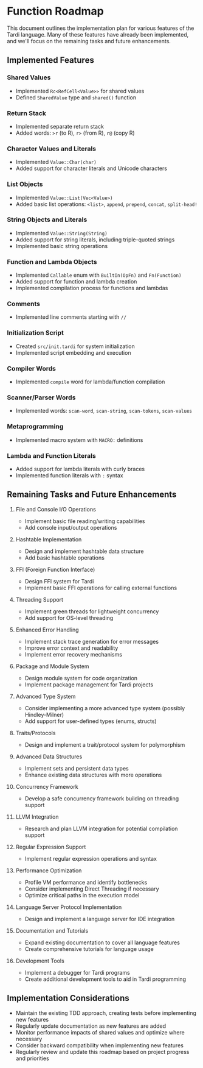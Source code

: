 # Function Roadmap

This document outlines the implementation plan for various features of the Tardi language. Many of these features have already been implemented, and we'll focus on the remaining tasks and future enhancements.

## Implemented Features

### Shared Values
- Implemented `Rc<RefCell<Value>>` for shared values
- Defined `SharedValue` type and `shared()` function

### Return Stack
- Implemented separate return stack
- Added words: `>r` (to R), `r>` (from R), `r@` (copy R)

### Character Values and Literals
- Implemented `Value::Char(char)`
- Added support for character literals and Unicode characters

### List Objects
- Implemented `Value::List(Vec<Value>)`
- Added basic list operations: `<list>`, `append`, `prepend`, `concat`, `split-head!`

### String Objects and Literals
- Implemented `Value::String(String)`
- Added support for string literals, including triple-quoted strings
- Implemented basic string operations

### Function and Lambda Objects
- Implemented `Callable` enum with `BuiltIn(OpFn)` and `Fn(Function)`
- Added support for function and lambda creation
- Implemented compilation process for functions and lambdas

### Comments
- Implemented line comments starting with `//`

### Initialization Script
- Created `src/init.tardi` for system initialization
- Implemented script embedding and execution

### Compiler Words
- Implemented `compile` word for lambda/function compilation

### Scanner/Parser Words
- Implemented words: `scan-word`, `scan-string`, `scan-tokens`, `scan-values`

### Metaprogramming
- Implemented macro system with `MACRO:` definitions

### Lambda and Function Literals
- Added support for lambda literals with curly braces
- Implemented function literals with `:` syntax

## Remaining Tasks and Future Enhancements

1. File and Console I/O Operations
   - Implement basic file reading/writing capabilities
   - Add console input/output operations

2. Hashtable Implementation
   - Design and implement hashtable data structure
   - Add basic hashtable operations

3. FFI (Foreign Function Interface)
   - Design FFI system for Tardi
   - Implement basic FFI operations for calling external functions

4. Threading Support
   - Implement green threads for lightweight concurrency
   - Add support for OS-level threading

5. Enhanced Error Handling
   - Implement stack trace generation for error messages
   - Improve error context and readability
   - Implement error recovery mechanisms

6. Package and Module System
   - Design module system for code organization
   - Implement package management for Tardi projects

7. Advanced Type System
   - Consider implementing a more advanced type system (possibly Hindley-Milner)
   - Add support for user-defined types (enums, structs)

8. Traits/Protocols
   - Design and implement a trait/protocol system for polymorphism

9. Advanced Data Structures
   - Implement sets and persistent data types
   - Enhance existing data structures with more operations

10. Concurrency Framework
    - Develop a safe concurrency framework building on threading support

11. LLVM Integration
    - Research and plan LLVM integration for potential compilation support

12. Regular Expression Support
    - Implement regular expression operations and syntax

13. Performance Optimization
    - Profile VM performance and identify bottlenecks
    - Consider implementing Direct Threading if necessary
    - Optimize critical paths in the execution model

14. Language Server Protocol Implementation
    - Design and implement a language server for IDE integration

15. Documentation and Tutorials
    - Expand existing documentation to cover all language features
    - Create comprehensive tutorials for language usage

16. Development Tools
    - Implement a debugger for Tardi programs
    - Create additional development tools to aid in Tardi programming

## Implementation Considerations

- Maintain the existing TDD approach, creating tests before implementing new features
- Regularly update documentation as new features are added
- Monitor performance impacts of shared values and optimize where necessary
- Consider backward compatibility when implementing new features
- Regularly review and update this roadmap based on project progress and priorities
